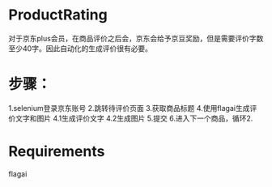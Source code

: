 # ProductRating
对于京东plus会员，在商品评价之后会，京东会给予京豆奖励，但是需要评价字数至少40字。因此自动化的生成评价很有必要。

# 步骤：
  1.selenium登录京东账号 
  2.跳转待评价页面 
  3.获取商品标题 
  4.使用flagai生成评价文字和图片 
    4.1生成评价文字 
    4.2生成图片 
  5.提交 
  6.进入下一个商品，循环2.

# Requirements 
flagai
